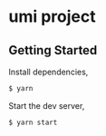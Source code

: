 <!--
 * @文件描述: readme文件
 * @公司: 山东大学
 * @作者: 李洪文
 * @Date: 2020-04-09 17:15:49
 * @LastEditors: 李洪文
 * @LastEditTime: 2020-05-20 10:35:50
--> 
# umi project

## Getting Started

Install dependencies,

```bash
$ yarn
```

Start the dev server,

```bash
$ yarn start
```

